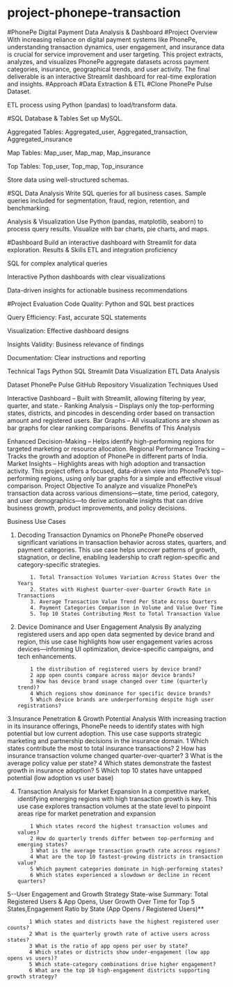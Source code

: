 # project-phonepe-transaction

#PhonePe Digital Payment Data Analysis & Dashboard
#Project Overview
With increasing reliance on digital payment systems like PhonePe, understanding transaction dynamics, user engagement, and insurance data is crucial for service improvement and user targeting. This project extracts, analyzes, and visualizes PhonePe aggregate datasets across payment categories, insurance, geographical trends, and user activity. The final deliverable is an interactive Streamlit dashboard for real-time exploration and insights.
#Approach
#Data Extraction & ETL
#Clone PhonePe Pulse Dataset.

ETL process using Python (pandas) to load/transform data.

#SQL Database & Tables
Set up MySQL.

Aggregated Tables: Aggregated_user, Aggregated_transaction, Aggregated_insurance

Map Tables: Map_user, Map_map, Map_insurance

Top Tables: Top_user, Top_map, Top_insurance

Store data using well-structured schemas.

#SQL Data Analysis
Write SQL queries for all business cases.
Sample queries included for segmentation, fraud, region, retention, and benchmarking.

Analysis & Visualization
Use Python (pandas, matplotlib, seaborn) to process query results.
Visualize with bar charts, pie charts, and maps.

#Dashboard
Build an interactive dashboard with Streamlit for data exploration.
Results & Skills
ETL and integration proficiency

SQL for complex analytical queries

Interactive Python dashboards with clear visualizations

Data-driven insights for actionable business recommendations

#Project Evaluation
Code Quality: Python and SQL best practices

Query Efficiency: Fast, accurate SQL statements

Visualization: Effective dashboard designs

Insights Validity: Business relevance of findings

Documentation: Clear instructions and reporting

Technical Tags
Python SQL Streamlit Data Visualization ETL Data Analysis

Dataset
PhonePe Pulse GitHub Repository
Visualization Techniques Used

Interactive Dashboard – Built with Streamlit, allowing filtering by year, quarter, and state.- Ranking Analysis – Displays only the top-performing states, districts, and pincodes in descending order based on transaction amount and registered users.
Bar Graphs – All visualizations are shown as bar graphs for clear ranking comparisons.
Benefits of This Analysis

Enhanced Decision-Making – Helps identify high-performing regions for targeted marketing or resource allocation.
Regional Performance Tracking – Tracks the growth and adoption of PhonePe in different parts of India.
Market Insights – Highlights areas with high adoption and transaction activity.
This project offers a focused, data-driven view into PhonePe’s top-performing regions, using only bar graphs for a simple and effective visual comparison.
Project Objective
To analyze and visualize PhonePe’s transaction data across various dimensions—state, time period, category, and user demographics—to derive actionable insights that can drive business growth, product improvements, and policy decisions.

Business Use Cases
1. Decoding Transaction Dynamics on PhonePe
PhonePe observed significant variations in transaction behavior across states, quarters, and payment categories. This use case helps uncover patterns of growth, stagnation, or decline, enabling leadership to craft region-specific and category-specific strategies.

           1. Total Transaction Volumes Variation Across States Over the Years
           2. States with Highest Quarter-over-Quarter Growth Rate in Transactions
           3. Average Transaction Value Trend Per State Across Quarters
           4. Payment Categories Comparison in Volume and Value Over Time
           5. Top 10 States Contributing Most to Total Transaction Value

2. Device Dominance and User Engagement Analysis
By analyzing registered users and app open data segmented by device brand and region, this use case highlights how user engagement varies across devices—informing UI optimization, device-specific campaigns, and tech enhancements.

           1 the distribution of registered users by device brand?
           2 app open counts compare across major device brands?
           3 How has device brand usage changed over time (quarterly trend)?
           4️ Which regions show dominance for specific device brands?
           5️ Which device brands are underperforming despite high user registrations?

3.Insurance Penetration & Growth Potential Analysis
With increasing traction in its insurance offerings, PhonePe needs to identify states with high potential but low current adoption. This use case supports strategic marketing and partnership decisions in the insurance domain.
           1️ Which states contribute the most to total insurance transactions?
           2️ How has insurance transaction volume changed quarter-over-quarter?
           3️ What is the average policy value per state?
           4️ Which states demonstrate the fastest growth in insurance adoption?
           5️ Which top 10 states have untapped potential (low adoption vs user base)

4. Transaction Analysis for Market Expansion
In a competitive market, identifying emerging regions with high transaction growth is key. This use case explores transaction volumes at the state level to pinpoint areas ripe for market penetration and expansion

           1️ Which states record the highest transaction volumes and values?
           2️ How do quarterly trends differ between top-performing and emerging states?
           3️ What is the average transaction growth rate across regions?
           4️ What are the top 10 fastest-growing districts in transaction value?
           5️ Which payment categories dominate in high-performing states?
           6️ Which states experienced a slowdown or decline in recent quarters?



5--User Engagement and Growth Strategy
State-wise Summary: Total Registered Users & App Opens, User Growth Over Time for Top 5 States,Engagement Ratio by State (App Opens / Registered Users)**

           1️ Which states and districts have the highest registered user counts?
           2️ What is the quarterly growth rate of active users across states?
           3️ What is the ratio of app opens per user by state?
           4️ Which states or districts show under-engagement (low app opens vs users)?
           5️ Which state-category combinations drive higher engagement?
           6️ What are the top 10 high-engagement districts supporting growth strategy?
